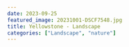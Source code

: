 ```yaml
---
date: 2023-09-25
featured_image: 20231001-DSCF7548.jpg
title: Yellowstone - Landscape
categories: ["Landscape", "nature"]
---
```

